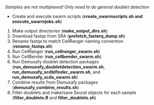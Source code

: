 *Samples are not multiplexed! Only need to do general doublet detection*
* Create and execute swarm scripts (**create_swarmscripts.sh and execute_swarmjobs.sh**)
1. Make output directories (**make_output_dirs.sh**)
2. Download fastqs from SRA (**prefetch_fasterq_dump.sh**)
3. Rename fastqs to match CellRanger naming convention (**rename_fastqs.sh**)
4. Run CellRanger (**run_cellranger_swarm.sh**)
5. Run CellBender (**run_cellbender_swarm.sh**)
6. Run Demuxafy doublet detection packages (**run_demuxafy_doubletdetection_swarm.sh**, **run_demuxafy_scdblfinder_swarm.sh**, and **run_demuxafy_scds_swarm.sh**)
7. Combine results from Demuxafy packages (**demuxafy_combine_results.sh**)
8. Filter doublets and make/save Seurat objects for each sample (**filter_doublets.R** and **filter_doublets.sh**)
